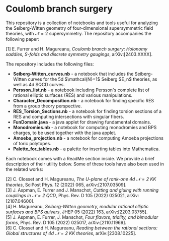 # Coulomb branch surgery

This repository is a collection of notebooks and tools useful for analyzing the Seiberg-Witten geometry of four-dimensional supersymmetric field theories, with $\mathcal{N} = 2$ supersymmetry. The repository accompanies the following paper:

[1] E. Furrer and H. Magureanu, <i>Coulomb branch surgery: Holonomy saddles, S-folds and discrete symmetry gaugings</i>, arXiv:[2403.XXXX].

The repository includes the following files:

<ul>
  <li><b>Seiberg-Witten_curves.nb</b> - a notebook that includes the Seiberg-Witten curves for the 5d $\mathcal{N}=1$ Seiberg $E_n$ theories, as well as 4d SQCD curves.</li>
  <li><b>Persson_list.nb</b> - a notebook including Persson's complete list of rational elliptic surfaces (RES) and various manipulations.</li>
  <li><b>Character_Decomposition.nb</b> - a notebook for finding specific RES from a group theory perspective.</li>
  <li><b>RES_Torsion_Sections.nb</b> - a notebook for finding torsion sections of a RES and computing intersections with singular fibers.</li>
  <li><b>FunDomain.java</b> - a java applet for drawing fundamental domains.</li>
  <li><b>Monodromies.nb</b> - a notebook for computing monodromies and BPS charges, to be used together with the java applet.</li>
  <li><b>Amoeba_projection.nb</b> - a notebook for computing Amoeba projections of toric polytopes.</li>
  <li><b>Palette_for_tables.nb</b> - a palette for inserting tables into Mathematica.</li>
</ul>

Each notebook comes with a ReadMe section inside. We provide a brief description of their utility below. Some of these tools have also been used in the related works:

[2] C. Closset and H. Magureanu, <i>The $U$-plane of rank-one 4d $\mathcal{N} = 2$ KK theories</i>, SciPost Phys. 12 (2022) 065, arXiv:[2107.03509].<br>
[3] J. Aspman, E. Furrer and J. Manschot, <i>Cutting and gluing with running couplings in $\mathcal{N} = 2$ QCD</i>, Phys. Rev. D 105 (2022) 025021, arXiv:[2107.04600].<br>
[4] H. Magureanu, <i>Seiberg-Witten geometry, modular rational elliptic surfaces and BPS quivers</i>, JHEP 05 (2022) 163, arXiv:[2203.03755].<br>
[5] J. Aspman, E. Furrer, J. Manschot, <i>Four flavors, triality, and bimodular forms</i>, Phys. Rev. D 105 (2022) 025017, arXiv:[2110.11969].<br>
[6] C. Closset and H. Magureanu, <i>Reading between the rational sections: Global structures of 4d $\mathcal{N}=2$ KK theories</i>, arXiv:[2308.10225].<br>
